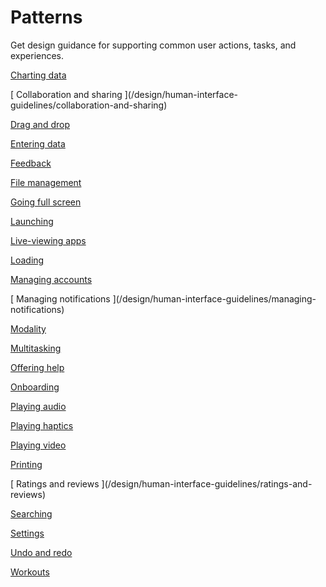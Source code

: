 # Patterns

Get design guidance for supporting common user actions, tasks, and
experiences.

[ Charting data ](/design/human-interface-guidelines/charting-data)

[ Collaboration and sharing ](/design/human-interface-
guidelines/collaboration-and-sharing)

[ Drag and drop ](/design/human-interface-guidelines/drag-and-drop)

[ Entering data ](/design/human-interface-guidelines/entering-data)

[ Feedback ](/design/human-interface-guidelines/feedback)

[ File management ](/design/human-interface-guidelines/file-management)

[ Going full screen ](/design/human-interface-guidelines/going-full-screen)

[ Launching ](/design/human-interface-guidelines/launching)

[ Live-viewing apps ](/design/human-interface-guidelines/live-viewing-apps)

[ Loading ](/design/human-interface-guidelines/loading)

[ Managing accounts ](/design/human-interface-guidelines/managing-accounts)

[ Managing notifications ](/design/human-interface-guidelines/managing-
notifications)

[ Modality ](/design/human-interface-guidelines/modality)

[ Multitasking ](/design/human-interface-guidelines/multitasking)

[ Offering help ](/design/human-interface-guidelines/offering-help)

[ Onboarding ](/design/human-interface-guidelines/onboarding)

[ Playing audio ](/design/human-interface-guidelines/playing-audio)

[ Playing haptics ](/design/human-interface-guidelines/playing-haptics)

[ Playing video ](/design/human-interface-guidelines/playing-video)

[ Printing ](/design/human-interface-guidelines/printing)

[ Ratings and reviews ](/design/human-interface-guidelines/ratings-and-
reviews)

[ Searching ](/design/human-interface-guidelines/searching)

[ Settings ](/design/human-interface-guidelines/settings)

[ Undo and redo ](/design/human-interface-guidelines/undo-and-redo)

[ Workouts ](/design/human-interface-guidelines/workouts)

